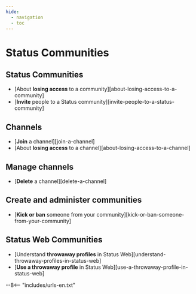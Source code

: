 ```yaml
---
hide:
  - navigation
  - toc
---
```


# Status Communities

## Status Communities

- [About **losing access** to a community][about-losing-access-to-a-community]
- [**Invite** people to a Status community][invite-people-to-a-status-community]

## Channels

- [**Join** a channel][join-a-channel]
- [About **losing access** to a channel][about-losing-access-to-a-channel]

## Manage channels

- [**Delete** a channel][delete-a-channel]

## Create and administer communities

- [**Kick or ban** someone from your community][kick-or-ban-someone-from-your-community]

## Status Web Communities

- [Understand **throwaway profiles** in Status Web][understand-throwaway-profiles-in-status-web]
- [**Use a throwaway profile** in Status Web][use-a-throwaway-profile-in-status-web]

--8<-- "includes/urls-en.txt"
